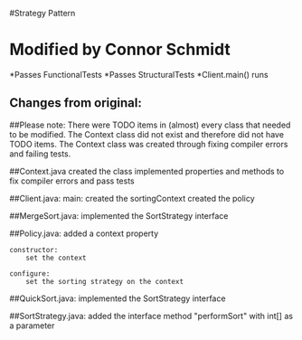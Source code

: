 #Strategy Pattern

Modified by Connor Schmidt
==========================

*Passes FunctionalTests
*Passes StructuralTests
*Client.main() runs


Changes from original:
----------------------

##Please note: 
	There were TODO items in (almost) every class that needed to be modified.
	The Context class did not exist and therefore did not have TODO items.
	The Context class was created through fixing compiler errors and failing tests.

##Context.java
	created the class
	implemented properties and methods to fix compiler errors and pass tests

##Client.java:
	main:
		created the sortingContext
		created the policy

##MergeSort.java:
	implemented the SortStrategy interface
	
##Policy.java:
	added a context property
	
	constructor:
		set the context
		
	configure:
		set the sorting strategy on the context
		
##QuickSort.java:
	implemented the SortStrategy interface
	
##SortStrategy.java:
	added the interface method "performSort" with int[] as a parameter
